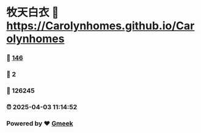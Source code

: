 # 牧天白衣 :link: https://Carolynhomes.github.io/Carolynhomes 
### :page_facing_up: [146](https://Carolynhomes.github.io/Carolynhomes/tag.html) 
### :speech_balloon: 2 
### :hibiscus: 126245 
### :alarm_clock: 2025-04-03 11:14:52 
### Powered by :heart: [Gmeek](https://github.com/Meekdai/Gmeek)
